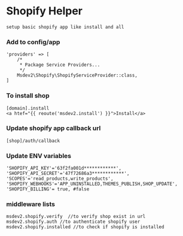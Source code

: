 # Shopify Helper 

    setup basic shopify app like install and all

### Add to config/app
    'providers' => [
        /*
         * Package Service Providers...
         */
        Msdev2\Shopify\ShopifyServiceProvider::class,
    ]

### To install shop

    [domain].install
    <a htef="{{ reoute('msdev2.install') }}">Install</a>

### Update shopify app callback url 

    [shop]/auth/callback

### Update ENV variables

    'SHOPIFY_API_KEY'='63f2fa001d************',
    'SHOPIFY_API_SECRET'='47f72686a3************',
    'SCOPES'='read_products,write_products',
    'SHOPIFY_WEBHOOKS'='APP_UNINSTALLED,THEMES_PUBLISH,SHOP_UPDATE',
    'SHOPIFY_BILLING'= true, #false

### middleware lists
    msdev2.shopify.verify  //to verify shop exist in url
    msdev2.shopify.auth //to authenticate shopify user
    msdev2.shopify.installed //to check if shopify is installed